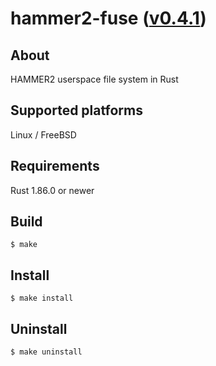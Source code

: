 hammer2-fuse ([v0.4.1](https://github.com/kusumi/hammer2-fuse/releases/tag/v0.4.1))
========

## About

HAMMER2 userspace file system in Rust

## Supported platforms

Linux / FreeBSD

## Requirements

Rust 1.86.0 or newer

## Build

    $ make

## Install

    $ make install

## Uninstall

    $ make uninstall
